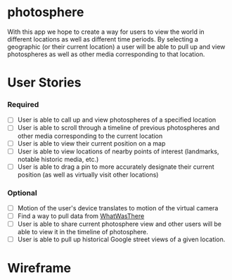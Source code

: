 # photosphere
With this app we hope to create a way for users to view the world in different locations as well as different time periods. By selecting a geographic (or their current location) a user will be able to pull up and view photospheres as well as other media corresponding to that location. 

# User Stories

### Required
- [ ] User is able to call up and view photospheres of a specified location
- [ ] User is able to scroll through a timeline of previous photospheres and other media corresponding to the current location
- [ ] User is able to view their current position on a map
- [ ] User is able to view locations of nearby points of interest (landmarks, notable historic media, etc.)
- [ ] User is able to drag a pin to more accurately designate their current position (as well as virtually visit other locations)

### Optional
- [ ] Motion of the user's device translates to motion of the virtual camera
- [ ] Find a way to pull data from [WhatWasThere](http://www.whatwasthere.com/default.aspx)
- [ ] User is able to share current photosphere view and other users will be able to view it in the timeline of photosphere.
- [ ] User is able to pull up historical Google street views of a given location.

# Wireframe

[](res/Wireframe.png)
